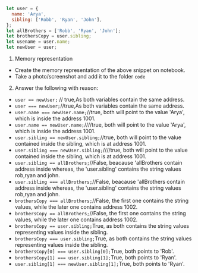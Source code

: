 ```js
let user = {
  name: 'Arya',
  sibling: ['Robb', 'Ryan', 'John'],
};
let allBrothers = ['Robb', 'Ryan', 'John'];
let brothersCopy = user.sibling;
let usename = user.name;
let newUser = user;
```

1. Memory representation

- Create the memory representation of the above snippet on notebook.
- Take a photo/screenshot and add it to the folder `code`

<!-- To add this image here use ![name](./hello.jpg) -->


2. Answer the following with reason:

- `user == newUser;` // true,As both variables contain the same address.
- `user === newUser;`//true,As both variables contain the same address.
- `user.name === newUser.name;`//true, both will point to the value 'Arya', which is inside the address 1001.
- `user.name == newUser.name;`////true, both will point to the value 'Arya', which is inside the address 1001.
- `user.sibling == newUser.sibling;`//true, both will point to the value contained inside the sibling, which is at address 1001.
- `user.sibling === newUser.sibling;`////true, both will point to the value contained inside the sibling, which is at address 1001.
- `user.sibling == allBrothers;`//False, beacause 'allBrothers contain address inside whereas, the 'user.sibling' contains the string values rob,ryan and john.
- `user.sibling === allBrothers;`//False, beacause 'allBrothers contain address inside whereas, the 'user.sibling' contains the string values rob,ryan and john.
- `brothersCopy === allBrothers;`//False, the first one contains the string values, while the later one contains address 1002.
- `brothersCopy == allBrothers;`//False, the first one contains the string values, while the later one contains address 1002.
- `brothersCopy == user.sibling;`True, as both contains the string values representing values inside the sibling.
- `brothersCopy === user.sibling;`True, as both contains the string values representing values inside the sibling.
- `brothersCopy[0] === user.sibling[0];`True, both points to 'Rob'.
- `brothersCopy[1] === user.sibling[1];`True, both points to  'Ryan'.
- `user.sibling[1] === newUser.sibling[1];`True, both points to 'Ryan'.
